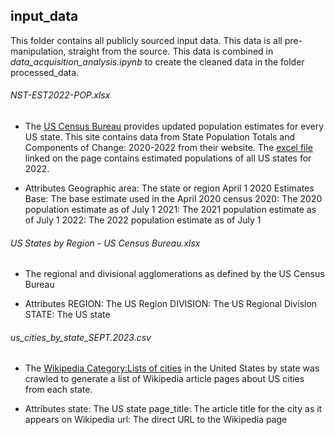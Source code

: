 ## input_data
This folder contains all publicly sourced input data. This data is all pre-manipulation, straight from the source. This data is combined in *data_acquisition_analysis.ipynb* to create the cleaned data in the folder processed_data.
###### NST-EST2022-POP.xlsx
- The [US Census Bureau](https://www.census.gov/data/tables/time-series/demo/popest/2020s-state-total.html) provides updated population estimates for every US state. This site contains data from State Population Totals and Components of Change: 2020-2022 from their website. The [excel file](https://www2.census.gov/programs-surveys/popest/tables/2020-2022/state/totals/NST-EST2022-POP.xlsx) linked on the page contains estimated populations of all US states for 2022. 

- Attributes
Geographic area: The state or region 
April 1 2020 Estimates Base: The base estimate used in the April 2020 census
2020: The 2020 population estimate as of July 1
2021: The 2021 population estimate as of July 1
2022: The 2022 population estimate as of July 1

###### US States by Region - US Census Bureau.xlsx
- The regional and divisional agglomerations as defined by the US Census Bureau

- Attributes
REGION: The US Region
DIVISION: The US Regional Division
STATE: The US state

###### us_cities_by_state_SEPT.2023.csv
- The [Wikipedia Category:Lists of cities](https://en.wikipedia.org/wiki/Category:Lists_of_cities_in_the_United_States_by_state) in the United States by state was crawled to generate a list of Wikipedia article pages about US cities from each state.

- Attributes
state: The US state
page_title: The article title for the city as it appears on Wikipedia
url: The direct URL to the Wikipedia page
